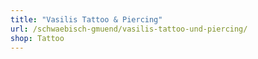 ```yaml
---
title: "Vasilis Tattoo & Piercing"
url: /schwaebisch-gmuend/vasilis-tattoo-und-piercing/
shop: Tattoo
---
```

